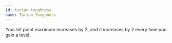 ```yaml
---
id: turian-toughness
name: Turian Toughness
---
```

Your hit point maximum increases by 2, and it increases by 2 every time you gain a level.
